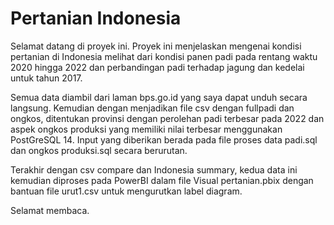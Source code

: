 # Pertanian Indonesia

Selamat datang di proyek ini.
Proyek ini menjelaskan mengenai kondisi pertanian di Indonesia melihat dari kondisi panen padi pada rentang waktu 2020 hingga 2022
dan perbandingan padi terhadap jagung dan kedelai untuk tahun 2017.

Semua data diambil dari laman bps.go.id yang saya dapat unduh secara langsung.
Kemudian dengan menjadikan file csv dengan fullpadi dan ongkos, ditentukan provinsi dengan perolehan padi terbesar pada 2022
dan aspek ongkos produksi yang memiliki nilai terbesar menggunakan PostGreSQL 14.
Input yang diberikan berada pada file proses data padi.sql dan ongkos produksi.sql secara berurutan.

Terakhir dengan csv compare dan Indonesia summary, kedua data ini kemudian diproses pada PowerBI dalam file Visual pertanian.pbix
dengan bantuan file urut1.csv untuk mengurutkan label diagram.

Selamat membaca.
